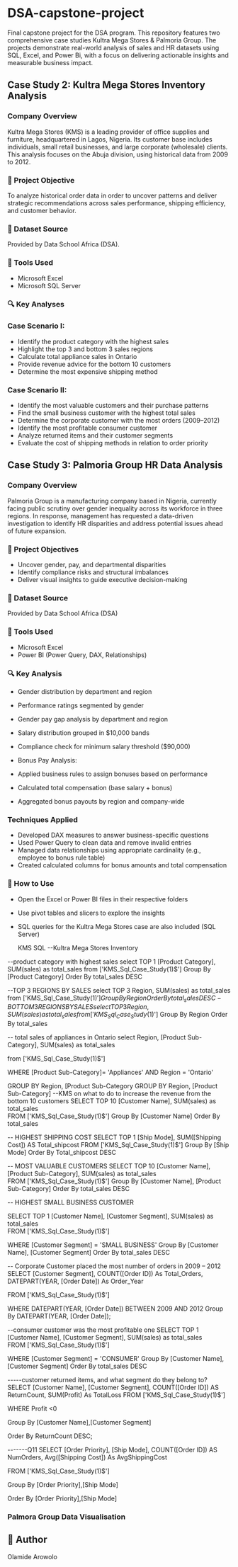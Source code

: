 # DSA-capstone-project
Final capstone project for the DSA program. This repository features two comprehensive case studies Kultra Mega Stores & Palmoria Group. The projects demonstrate real-world analysis of sales and HR datasets using SQL, Excel, and Power Bi, with a focus on delivering actionable insights and measurable business impact.

## Case Study 2: Kultra Mega Stores Inventory Analysis
### Company Overview

Kultra Mega Stores (KMS) is a leading provider of office supplies and furniture, headquartered in Lagos, Nigeria. Its customer base includes individuals, small retail businesses, and large corporate (wholesale) clients. This analysis focuses on the Abuja division, using historical data from 2009 to 2012.

### 📌 Project Objective

To analyze historical order data in order to uncover patterns and deliver strategic recommendations across sales performance, shipping efficiency, and customer behavior.

### 📁 Dataset Source

Provided by Data School Africa (DSA).

### 🧰 Tools Used

- Microsoft Excel
- Microsoft SQL Server

### 🔍 Key Analyses

### Case Scenario I:

- Identify the product category with the highest sales
- Highlight the top 3 and bottom 3 sales regions
- Calculate total appliance sales in Ontario
- Provide revenue advice for the bottom 10 customers
- Determine the most expensive shipping method

 
### Case Scenario II:

- Identify the most valuable customers and their purchase patterns
- Find the small business customer with the highest total sales
- Determine the corporate customer with the most orders (2009–2012)
- Identify the most profitable consumer customer
- Analyze returned items and their customer segments
- Evaluate the cost of shipping methods in relation to order priority

## Case Study 3: Palmoria Group HR Data Analysis
### Company Overview

Palmoria Group is a manufacturing company based in Nigeria, currently facing public scrutiny over gender inequality across its workforce in three regions. In response, management has requested a data-driven investigation to identify HR disparities and address potential issues ahead of future expansion.

### 📌 Project Objectives

- Uncover gender, pay, and departmental disparities
- Identify compliance risks and structural imbalances
- Deliver visual insights to guide executive decision-making

### 📁 Dataset Source

Provided by Data School Africa (DSA)

### 🧰 Tools Used

- Microsoft Excel
- Power BI (Power Query, DAX, Relationships)
  
### 🔍 Key Analysis

- Gender distribution by department and region
- Performance ratings segmented by gender
- Gender pay gap analysis by department and region
- Salary distribution grouped in $10,000 bands
- Compliance check for minimum salary threshold ($90,000)
- Bonus Pay Analysis:

- Applied business rules to assign bonuses based on performance
- Calculated total compensation (base salary + bonus)
- Aggregated bonus payouts by region and company-wide
  
### Techniques Applied
- Developed DAX measures to answer business-specific questions
- Used Power Query to clean data and remove invalid entries
- Managed data relationships using appropriate cardinality (e.g., employee to bonus rule table)
- Created calculated columns for bonus amounts and total compensation
  
### 📌 How to Use
- Open the Excel or Power BI files in their respective folders
- Use pivot tables and slicers to explore the insights
- SQL queries for the Kultra Mega Stores case are also included (SQL Server)

  KMS SQL
  --Kultra Mega Stores Inventory

 --product category with highest sales
 select TOP 1
		[Product Category], 
		SUM(sales) as total_sales
from ['KMS_Sql_Case_Study(1)$']
Group By 
		[Product Category]
Order By
		total_sales DESC

--TOP 3 REGIONS BY SALES
select TOP 3
		Region, 
		SUM(sales) as total_sales
from ['KMS_Sql_Case_Study(1)$']
Group By 
		Region
Order By
		total_sales DESC
  -BOTTOM 3 REGIONS BY SALES
select TOP 3
		Region, 
		SUM(sales) as total_sales
from ['KMS_Sql_Case_Study(1)$']
Group By 
		Region
Order By
		total_sales 

-- total sales of appliances in Ontario
select 
		Region,
		[Product Sub-Category],
		SUM(sales) as total_sales

from ['KMS_Sql_Case_Study(1)$']

WHERE 
	[Product Sub-Category]= 'Appliances' 
	AND Region = 'Ontario'

GROUP BY 
		Region,
		[Product Sub-Category
  GROUP BY 
		Region,
		[Product Sub-Category]
  --KMS on what to do to increase the revenue from the bottom 10 customers
SELECT TOP 10
			[Customer Name],
			SUM(sales) as total_sales	
FROM ['KMS_Sql_Case_Study(1)$']
Group By 
		[Customer Name]
Order By
		total_sales 

-- HIGHEST SHIPPING COST
SELECT TOP 1
			[Ship Mode],
			SUM([Shipping Cost]) AS Total_shipcost
FROM ['KMS_Sql_Case_Study(1)$']
Group By 
		[Ship Mode]
Order By
	Total_shipcost DESC

-- MOST VALUABLE CUSTOMERS
SELECT TOP 10
			[Customer Name],
		[Product Sub-Category],
			SUM(sales) as total_sales	
FROM ['KMS_Sql_Case_Study(1)$']
Group By 
		[Customer Name],
		[Product Sub-Category]
  Order By
		total_sales DESC

-- HIGHEST SMALL BUSINESS CUSTOMER

SELECT TOP 1
			[Customer Name],
		[Customer Segment],
			SUM(sales) as total_sales	
FROM ['KMS_Sql_Case_Study(1)$']

WHERE [Customer Segment] = 'SMALL BUSINESS'
Group By 
		[Customer Name],
		 [Customer Segment] 
Order By
		total_sales DESC

--  Corporate Customer placed the most number of orders in 2009 – 2012
SELECT 
	[Customer Segment],
	COUNT([Order ID]) As Total_Orders,
	DATEPART(YEAR, [Order Date]) As Order_Year

FROM 
	['KMS_Sql_Case_Study(1)$']

WHERE 
		DATEPART(YEAR, [Order Date]) BETWEEN 2009 AND 2012
Group By 
DATEPART(YEAR, [Order Date]);

--consumer customer was the most profitable one
SELECT TOP 1
			[Customer Name],
		[Customer Segment],
			SUM(sales) as total_sales	
FROM ['KMS_Sql_Case_Study(1)$']

WHERE [Customer Segment] = 'CONSUMER'
Group By 
		[Customer Name],
		 [Customer Segment] 
Order By
		total_sales DESC

-----customer returned items, and what segment do they belong to?
SELECT 
		[Customer Name],
		[Customer Segment],
		COUNT([Order ID]) AS ReturnCount,
		SUM(Profit) As TotalLoss 
  FROM ['KMS_Sql_Case_Study(1)$']

WHERE Profit <0

Group By
	[Customer Name],[Customer Segment]

Order By 
	ReturnCount DESC;

-------Q11
SELECT 
	[Order Priority],
	[Ship Mode],
	COUNT([Order ID]) AS NumOrders,
	Avg([Shipping Cost]) As AvgShippingCost

FROM ['KMS_Sql_Case_Study(1)$']

Group By 
	[Order Priority],[Ship Mode]

Order By
	[Order Priority],[Ship Mode]



### Palmora Group Data Visualisation 



  
## 👤 Author

Olamide Arowolo

